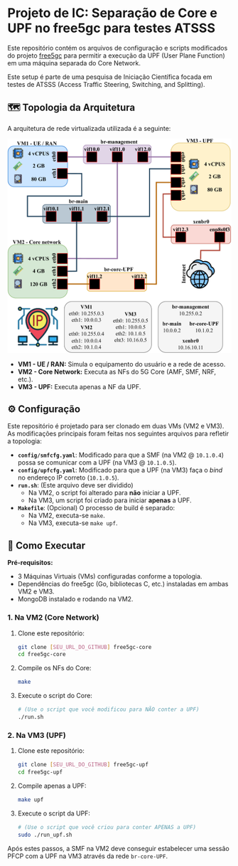 # Projeto de IC: Separação de Core e UPF no free5gc para testes ATSSS

Este repositório contém os arquivos de configuração e scripts modificados do projeto [free5gc](https://github.com/free5gc/free5gc) para permitir a execução da UPF (User Plane Function) em uma máquina separada do Core Network.

Este setup é parte de uma pesquisa de Iniciação Científica focada em testes de ATSSS (Access Traffic Steering, Switching, and Splitting).

## 🗺️ Topologia da Arquitetura

A arquitetura de rede virtualizada utilizada é a seguinte:

![Topologia da Rede](Topologia.png)

* **VM1 - UE / RAN:** Simula o equipamento do usuário e a rede de acesso.
* **VM2 - Core Network:** Executa as NFs do 5G Core (AMF, SMF, NRF, etc.).
* **VM3 - UPF:** Executa apenas a NF da UPF.

## ⚙️ Configuração

Este repositório é projetado para ser clonado em duas VMs (VM2 e VM3). As modificações principais foram feitas nos seguintes arquivos para refletir a topologia:

* **`config/smfcfg.yaml`**: Modificado para que a SMF (na VM2 @ `10.1.0.4`) possa se comunicar com a UPF (na VM3 @ `10.1.0.5`).
* **`config/upfcfg.yaml`**: Modificado para que a UPF (na VM3) faça o *bind* no endereço IP correto (`10.1.0.5`).
* **`run.sh`**: (Este arquivo deve ser dividido)
    * Na VM2, o script foi alterado para **não** iniciar a UPF.
    * Na VM3, um script foi criado para iniciar **apenas** a UPF.
* **`Makefile`**: (Opcional) O processo de build é separado:
    * Na VM2, executa-se `make`.
    * Na VM3, executa-se `make upf`.

## 🚀 Como Executar

**Pré-requisitos:**
* 3 Máquinas Virtuais (VMs) configuradas conforme a topologia.
* Dependências do free5gc (Go, bibliotecas C, etc.) instaladas em ambas VM2 e VM3.
* MongoDB instalado e rodando na VM2.

### 1. Na VM2 (Core Network)

1.  Clone este repositório:
    ```bash
    git clone [SEU_URL_DO_GITHUB] free5gc-core
    cd free5gc-core
    ```
2.  Compile os NFs do Core:
    ```bash
    make
    ```
3.  Execute o script do Core:
    ```bash
    # (Use o script que você modificou para NÃO conter a UPF)
    ./run.sh
    ```

### 2. Na VM3 (UPF)

1.  Clone este repositório:
    ```bash
    git clone [SEU_URL_DO_GITHUB] free5gc-upf
    cd free5gc-upf
    ```
2.  Compile apenas a UPF:
    ```bash
    make upf
    ```
3.  Execute o script da UPF:
    ```bash
    # (Use o script que você criou para conter APENAS a UPF)
    sudo ./run_upf.sh
    ```

Após estes passos, a SMF na VM2 deve conseguir estabelecer uma sessão PFCP com a UPF na VM3 através da rede `br-core-UPF`.
